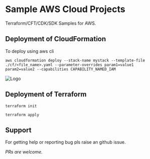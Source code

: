 
# Sample  AWS Cloud Projects 

Terraform/CFT/CDK/SDK Samples for AWS. 

## Deployment of CloudFormation

To deploy  using aws cli

```
aws cloudformation deploy --stack-name mystack --template-file ./cf/<file_name>.yaml --parameter-overrides param1=value1 param2=value2 --capabilities CAPABILITY_NAMED_IAM
```

  
![Logo](https://dev-to-uploads.s3.amazonaws.com/uploads/articles/th5xamgrr6se0x5ro4g6.png)


## Deployment of Terraform

`terraform init`

`terraform apply`
    
## Support

For getting help or reporting bug pls raise an github issue. 

_PRs are welcome._

  

